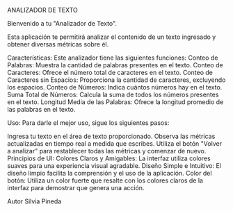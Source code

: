 ANALIZADOR DE TEXTO

Bienvenido a tu "Analizador de Texto".

Esta aplicación te permitirá analizar el contenido de un texto ingresado y obtener diversas métricas sobre él.

Características:
Este analizador tiene las siguientes funciones:
Conteo de Palabras: Muestra la cantidad de palabras presentes en el texto.
Conteo de Caracteres: Ofrece el número total de caracteres en el texto.
Conteo de Caracteres sin Espacios: Proporciona la cantidad de caracteres, excluyendo los espacios.
Conteo de Números: Indica cuántos números hay en el texto.
Suma Total de Números: Calcula la suma de todos los números presentes en el texto.
Longitud Media de las Palabras: Ofrece la longitud promedio de las palabras en el texto.

Uso:
Para darle el mejor uso, sigue los siguientes pasos:

Ingresa tu texto en el área de texto proporcionado.
Observa las métricas actualizadas en tiempo real a medida que escribes.
Utiliza el botón "Volver a analizar" para restablecer todas las métricas y comenzar de nuevo.
Principios de UI:
Colores Claros y Amigables: La interfaz utiliza colores suaves para una experiencia visual agradable.
Diseño Simple e Intuitivo: El diseño limpio facilita la comprensión y el uso de la aplicación.
Color del botón: Utiliza un color fuerte que resalte con los colores claros de la interfaz para demostrar que genera una acción.

Autor
Silvia Pineda
